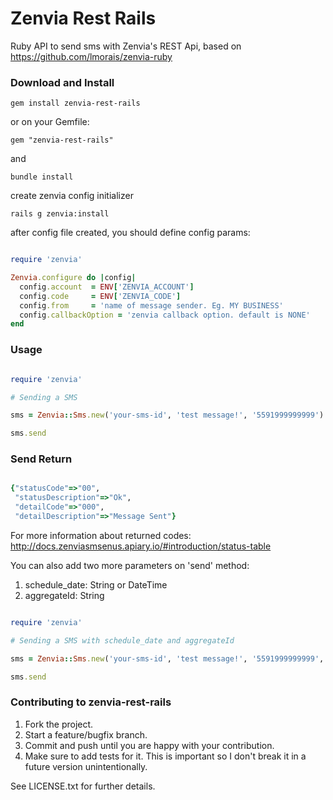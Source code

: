 # Zenvia Rest Rails

Ruby API to send sms with Zenvia's REST Api, based on https://github.com/lmorais/zenvia-ruby

### Download and Install
```
gem install zenvia-rest-rails
```

or on your Gemfile:
```
gem "zenvia-rest-rails"
```

and
```
bundle install
```

create zenvia config initializer
```
rails g zenvia:install
```

after config file created, you should define config params:

```ruby

require 'zenvia'

Zenvia.configure do |config|
  config.account  = ENV['ZENVIA_ACCOUNT']
  config.code     = ENV['ZENVIA_CODE']
  config.from     = 'name of message sender. Eg. MY BUSINESS'
  config.callbackOption = 'zenvia callback option. default is NONE'
end

```

### Usage

```ruby

require 'zenvia'

# Sending a SMS

sms = Zenvia::Sms.new('your-sms-id', 'test message!', '5591999999999')

sms.send

```

### Send Return

```ruby

{"statusCode"=>"00",
 "statusDescription"=>"Ok",
 "detailCode"=>"000",
 "detailDescription"=>"Message Sent"}

```

For more information about returned codes: http://docs.zenviasmsenus.apiary.io/#introduction/status-table

You can also add two more parameters on 'send' method:

1. schedule_date: String or DateTime
2. aggregateId: String

```ruby

require 'zenvia'

# Sending a SMS with schedule_date and aggregateId

sms = Zenvia::Sms.new('your-sms-id', 'test message!', '5591999999999', '2016-11-22T18:13:00', '111')

sms.send

```

### Contributing to zenvia-rest-rails

1. Fork the project.
2. Start a feature/bugfix branch.
3. Commit and push until you are happy with your contribution.
4. Make sure to add tests for it. This is important so I don't break it in a future version unintentionally.


See LICENSE.txt for further details.
